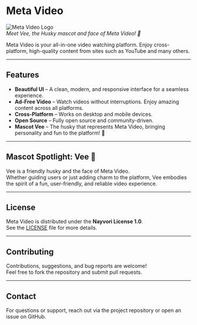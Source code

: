 # Meta Video

![Meta Video Logo](https://via.placeholder.com/150)  
*Meet Vee, the Husky mascot and face of Meta Video! 🐾*

Meta Video is your all-in-one video watching platform. Enjoy cross-platform, high-quality content from sites such as YouTube and many others.

---

## Features

- **Beautiful UI** – A clean, modern, and responsive interface for a seamless experience.  
- **Ad-Free Video** – Watch videos without interruptions. Enjoy amazing content across all platforms.  
- **Cross-Platform** – Works on desktop and mobile devices.  
- **Open Source** – Fully open source and community-driven.  
- **Mascot Vee** – The husky that represents Meta Video, bringing personality and fun to the platform! 🐶

---

## Mascot Spotlight: Vee 🐾

Vee is a friendly husky and the face of Meta Video.  
Whether guiding users or just adding charm to the platform, Vee embodies the spirit of a fun, user-friendly, and reliable video experience.

---

## License

Meta Video is distributed under the **Nayvori License 1.0**.  
See the [LICENSE](https://nayvori.netlify.app/license) file for more details.

---

## Contributing

Contributions, suggestions, and bug reports are welcome!  
Feel free to fork the repository and submit pull requests.

---

## Contact

For questions or support, reach out via the project repository or open an issue on GitHub.
